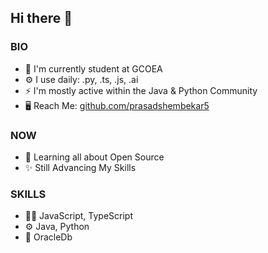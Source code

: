 ## **Hi there 👋** 

### BIO  
* 🏢 I'm currently student at GCOEA 
* ⚙️ I use daily: .py, .ts, .js, .ai 
* ⚡️ I'm mostly active within the Java & Python Community 
* :desktop_computer: Reach Me: [github.com/prasadshembekar5](https://github.com/prasad-shembekar)

### NOW  
* 🌱 Learning all about Open Source 
* ✨ Still Advancing My Skills 

### SKILLS
* 👨‍💻 JavaScript, TypeScript
* ⚙️ Java, Python
* 💽 OracleDb


